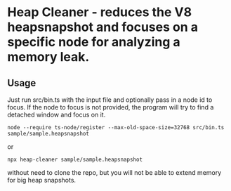 # Heap Cleaner - reduces the V8 heapsnapshot and focuses on a specific node for analyzing a memory leak.

## Usage

Just run src/bin.ts with the input file and optionally pass in a node id to focus.
If the node to focus is not provided, the program will try to find a detached window and focus on it.

```
node --require ts-node/register --max-old-space-size=32768 src/bin.ts sample/sample.heapsnapshot
```

or

```
npx heap-cleaner sample/sample.heapsnapshot
```

without need to clone the repo, but you will not be able to extend memory for big heap snapshots.
